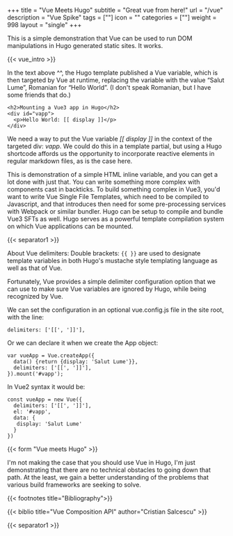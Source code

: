 +++
title = "Vue Meets Hugo"
subtitle = "Great vue from here!"
url = "/vue"
description = "Vue Spike"
tags = [""]
icon = ""
categories = [""]
weight = 998
layout = "single"
+++

This is a simple demonstration that Vue can be used to run DOM manipulations in Hugo generated static sites.  It works.  

{{< vue_intro >}}

In the text above ^^, the Hugo template published a Vue variable, which is then targeted by Vue at runtime, replacing the variable with the value “Salut Lume”, Romanian for “Hello World”.  (I don't speak Romanian, but I have some friends that do.)  

```
<h2>Mounting a Vue3 app in Hugo</h2>
<div id="vapp">
  <p>Hello World: [[ display ]]</p>
</div>
```

We need a way to put the Vue variable _[[ display ]]_ in the context of the targeted div: _vapp_. We could do this in a template partial, but using a Hugo shortcode affords us the opportunity to incorporate reactive elements in regular markdown files, as is the case here.


This is demonstration of a simple HTML inline variable, and you can get a lot done with just that.  You can write something more complex with components cast in backticks.  To build something complex in Vue3, you'd want to write Vue Single File Templates, which need to be compiled to Javascript, and that introduces then need for some pre-processing services with Webpack or similar bundler.  Hugo can be setup to compile and bundle Vue3 SFTs as well.  Hugo serves as a powerful template compilation system on which Vue applications can be mounted.

{{< separator1 >}}  

About Vue delimiters: Double brackets: `{{ }}` are used to designate template variables in both Hugo's mustache style templating language as well as that of Vue.

Fortunately, Vue provides a simple delimiter configuration option that we can use to make sure Vue variables are ignored by Hugo, while being recognized by Vue.

We can set the configuration in an optional vue.config.js file in the site root, with the line:

```delimiters: ['[[', ']]'],```

Or we can declare it when we create the App object:
```
var vueApp = Vue.createApp({
  data() {return {display: 'Salut Lume'}},
  delimiters: ['[[', ']]'],
}).mount('#vapp');

```

In Vue2 syntax it would be:

```
const vueApp = new Vue({
  delimiters: ['[[', ']]'],
  el: '#vapp',
  data: {
   display: 'Salut Lume'
  }
})
```






{{< form "Vue meets Hugo" >}}

I'm not making the case that you should use Vue in Hugo, I'm just demonstrating that there are no technical obstacles to going down that path. At the least, we gain a better understanding of the problems that various build frameworks are seeking to solve.

{{< footnotes title="Bibliography">}}

{{< biblio title="Vue Composition API" author="Cristian Salcescu" >}}



{{< separator1 >}}
